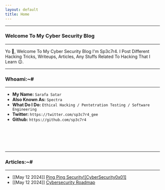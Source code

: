 ```yaml
---
layout: default
title: Home
---
```


* * *
### Welcome To My Cyber Security Blog 
* * *

Yo 👋, Welcome To My Cyber Security Blog I'm Sp3c7r4. I Post Different Hacking Tricks, Writeups, Articles, Any Stuffs Related To Hacking That I Learn 😉. 

* * *
### Whoami:~#
* * *

- **My Name:**    `Sarafa Satar`
- **Also Known As:** `Spectra`
- **What Do I Do:**  `Ethical Hacking / Pentetration Testing / Software Engineering`
- **Twitter:** `https://twitter.com/sp3c7r4_gee`
- **Github:** `https://github.com/sp3c7r4`
<br/>
<br/><br/>
<br/>

* * *
### **Articles:~#**
* * *

- [[May 12 2024]] [Ping Ping Security![CyberSecurity0x01]](./contents/Cybersecurity101/CyberSec101.html)<br/>
- [[May 12 2024]] [Cybersecurity Roadmap](./contents/Cybersecurity101/CyberSecurity-Roadmap.html)
